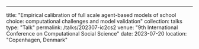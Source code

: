 ---
title: "Empirical calibration of full scale agent-based models of school choice: computational challenges and model validation"
collection: talks
type: "Talk"
permalink: /talks/202307-ic2cs2
venue: "9th International Conference on Computational Social Science"
date: 2023-07-20
location: "Copenhagen, Denmark"
